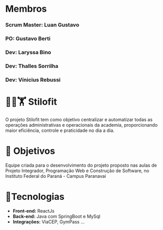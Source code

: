 # Membros

### Scrum Master: Luan Gustavo
### PO: Gustavo Berti
### Dev: Laryssa Bino
### Dev: Thalles Sorrilha
### Dev: Vínicius Rebussi

# 🏃‍➡️🏋️ Stilofit
O projeto Stilofit tem como objetivo centralizar e automatizar todas as operações administrativas e operacionais da academia, proporcionando maior eficiência, controle e praticidade no dia a dia.

# 🔎 Objetivos
Equipe criada para o desenvolvimento do projeto proposto nas aulas de Projeto Integrador, Programação Web e Construção de Software, no Instituto Federal do Paraná - Campus Paranavaí

# 📱Tecnologias
* **Front-end:** ReactJs
* **Back-end:** Java com SpringBoot e MySql
* **Integrações:** ViaCEP, GymPass ...
